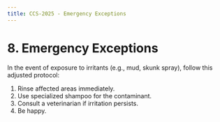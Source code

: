 ```yaml
---
title: CCS-2025 - Emergency Exceptions
---
```

# **8. Emergency Exceptions**  

In the event of exposure to irritants (e.g., mud, skunk spray), follow this adjusted protocol:  
1. Rinse affected areas immediately.  
2. Use specialized shampoo for the contaminant.  
3. Consult a veterinarian if irritation persists.
4. Be happy.
   
